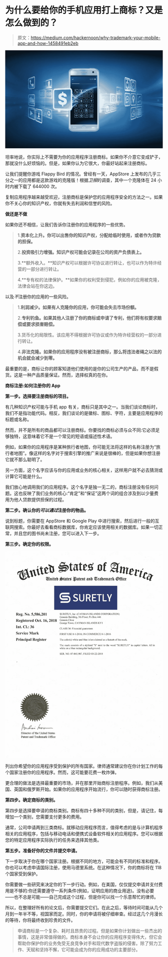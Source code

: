 # 为什么要给你的手机应用打上商标？又是怎么做到的？

> 原文：<https://medium.com/hackernoon/why-trademark-your-mobile-app-and-how-1458491eb2eb>

![](img/edbc7f4e0240422ae246fd2b5988b434.png)

坦率地说，你实际上不需要为你的应用程序注册商标。如果你不介意它变成铲子，那就没什么好烦恼的。但是，如果你认为它很大，你最好站起来注册商标。

让我们提醒你游戏 Flappy Bird 的情况。曾经有一天，AppStore 上发布的几乎三分之一的应用都是这款游戏的克隆版！根据*卫报*的调查，其中一个克隆体在 24 小时内被下载了 644000 次。

复制应用程序越来越受欢迎，注册商标是保护您的应用程序安全的方法之一。如果你不关心你的知识产权，你就有失去利润和信誉的风险。

**做还是不做**

如果你还不相信，让我们告诉你注册你的应用程序的一些优势。

> 1.**资本化上升。你可以出售你的知识产权，分配给临时使用，或者作为贷款的担保。**
> 
> 2.**投资吸引力增强。知识产权可能会记录在公司的资产负债表上。**
> 
> 3.**额外收入。**知识产权可以根据许可协议进行转让，也可以作为特许经营的一部分进行转让。
> 
> 4.**专有权的法律保护。**如果你的权利受到侵犯，例如你的应用被克隆，法律会站在你这边。

以及*不*注册你的应用的一些风险。

> 1.**利润减少。如果有人克隆你的应用，你可能会失去市场份额。**
> 
> 2.**专利钓鱼。如果其他人注册了你的商标或申请了专利，他们将有权要求赔偿或要求损害赔偿。**
> 
> 3.货币化的局限性。该应用不得根据许可协议或作为特许经营权的一部分进行转让。
> 
> 4.**非法克隆。如果你的应用程序没有被注册商标，那么将违法者绳之以法的机会就会减少到零。**

最重要的是，商标让你的顾客知道他们使用的是你的公司生产的产品，而不是假货。这是一种产品质量保证。然而，选择权真的在你。

**商标注册:如何注册你的 App**

**第一步。选择要注册商标的项目。**

有几种知识产权可能与手机 app 有关，商标只是其中之一。当我们谈论商标时，我们不是指功能代码。相反，我们谈论的是徽标、图标、字符，主要是应用程序的标题或名称。

然而，并不是所有的商品都可以注册商标。你要找的商标必须与众不同:它必须足够独特，这意味着它不是一个常见的短语或描述性术语。

例如，如果你的应用程序是某种旅行者地图，你可能无法将这样的名称注册为“旅行者地图”。像这样的名字对于搜索引擎的推广来说是很棒的，但是如果你想注册它就不那么聪明了。

另一方面，这个名字应该与你的应用或业务的核心相关，这样用户就不必去猜测或计算它可能是什么。

我们放心地调用我们的应用程序。这个名字是独一无二的，商标注册没有任何问题。这也反映了我们业务的核心:“肯定”和“保证”这两个词的组合涉及到以少量费用为他人贷款提供担保的过程。

**第二步。确认你的*可以通过*注册你的物品。**

说到标题，你需要在 AppStore 和 Google Play 中进行搜索，然后进行一般的互联网搜索。你最好去看看商标数据库，你肯定应该使用相关的数据库。如果一切正常，并且您的图书尚未注册，您可以进入下一步。

**第三步。确定你的权限。**

![](img/0141fffd8012d34f8de78bc0288be54c.png)

列出你希望你的应用程序受到保护的所有国家。律师通常建议你在你计划工作的每个国家注册你的应用程序。然而，这可能要花费一枚炸弹。

更合理的做法是选择最重要的市场，并在那里开始商标注册程序。例如，我们从美国、英国和俄罗斯开始。如果你的应用程序开始流行，你可以随时获得商标注册。

**第四步。确定商标的类别。**

第四步是选择要申请的商标类别。商标有四十多种不同的类别，但是，请记住，每增加一个类别，您需要支付更多的费用。

通常，公司申请两到三类商标。就移动应用程序而言，值得考虑的是与计算机程序相关的应用程序，包括与移动电话和便携式设备软件相关的应用程序。您可以根据您的特定应用程序实际执行的任务来选择其他类。

**第五步。准备好你的文件并提交申请。**

下一步取决于你在哪个国家注册。根据不同的地方，可能会有不同的标准和程序。你也可以考虑申请国际注册，使用马德里系统。在这种情况下，你的商标将在 118 个国家受到保护。

你需要做一些研究来决定你的下一步行动。例如，在美国，仅仅提交申请并支付费用是不够的:你还需要遵守一系列条件(例如，证明应用的商业用途)。没有必要——也不总是可能——自己完成这个过程，但是你可以找一个乐意帮忙的律师。

所以，在整理好所有的论文后，你需要提交它们。在此之后，等待时间可能从几个月到一年半不等，视国家而定。同时，你的申请将被仔细审查。经过这几个月漫长的等待，你将最终收到珍贵的文件。

> 申请商标是一个复杂、耗时且昂贵的过程。但是如果你计划做出一些杰出的事情，这是非常值得做的。商标本身不会让你的应用程序变得伟大，但它会帮助你保护你的业务免受无良竞争对手和现代数字盗版的侵害。除了努力工作、天赋和坚持不懈，它可能会成为你的应用成功的主要部分。